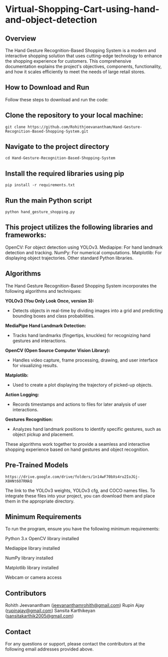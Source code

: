 # Virtual-Shopping-Cart-using-hand-and-object-detection
## Overview

The Hand Gesture Recognition-Based Shopping System is a modern and interactive shopping solution that uses cutting-edge technology to enhance the shopping experience for customers. This comprehensive documentation explains the project's objectives, components, functionality, and how it scales efficiently to meet the needs of large retail stores.

## How to Download and Run

Follow these steps to download and run the code:

## Clone the repository to your local machine:
   ```
   git clone https://github.com/Rohithjeevanantham/Hand-Gesture-Recognition-Based-Shopping-System.git
   ```
## Navigate to the project directory
   ```
   cd Hand-Gesture-Recognition-Based-Shopping-System
   ```
## Install the required libraries using pip
   ```
   pip install -r requirements.txt
   ```

## Run the main Python script
   ```
   python hand_gesture_shopping.py
   ```

## This project utilizes the following libraries and frameworks:

OpenCV: For object detection using YOLOv3.
Mediapipe: For hand landmark detection and tracking.
NumPy: For numerical computations.
Matplotlib: For displaying object trajectories.
Other standard Python libraries.

## Algorithms

The Hand Gesture Recognition-Based Shopping System incorporates the following algorithms and techniques:

**YOLOv3 (You Only Look Once, version 3):**
- Detects objects in real-time by dividing images into a grid and predicting bounding boxes and class probabilities.

**MediaPipe Hand Landmark Detection:**
- Tracks hand landmarks (fingertips, knuckles) for recognizing hand gestures and interactions.

**OpenCV (Open Source Computer Vision Library):**
- Handles video capture, frame processing, drawing, and user interface for visualizing results.

**Matplotlib:**
- Used to create a plot displaying the trajectory of picked-up objects.

**Action Logging:**
- Records timestamps and actions to files for later analysis of user interactions.

**Gestures Recognition:**
- Analyzes hand landmark positions to identify specific gestures, such as object pickup and placement.

These algorithms work together to provide a seamless and interactive shopping experience based on hand gestures and object recognition.


## Pre-Trained Models
   ```
   https://drive.google.com/drive/folders/1n14wF70bXs4ru2IoJGj-X8HNt6O7RNkQ
   ```
   The link to the YOLOv3 weights, YOLOv3 cfg, and COCO names files. To integrate these files into your project, you can download them and place them in the appropriate directory.

## Minimum Requirements
To run the program, ensure you have the following minimum requirements:

Python 3.x
OpenCV library installed

Mediapipe library installed

NumPy library installed

Matplotlib library installed

Webcam or camera access

## Contributors
Rohith Jeevanantham (jeevananthamrohith@gmail.com)
Rupin Ajay (rupinajay@gmail.com)
Sansita Karthikeyan (sansitakarthik2005@gmail.com)

## Contact
For any questions or support, please contact the contributors at the following email addresses provided above.
